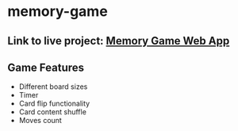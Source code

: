 # memory-game

## Link to live project: <a href="https://babalwa01.github.io/memory-game/">Memory Game Web App</a>

## Game Features
- Different board sizes
- Timer
- Card flip functionality
- Card content shuffle
- Moves count